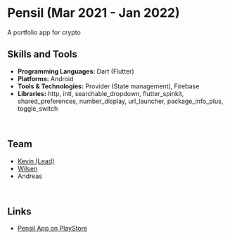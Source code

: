 # Pensil (Mar 2021 - Jan 2022)
A portfolio app for crypto

## Skills and Tools

- **Programming Languages:** Dart (Flutter)
- **Platforms:** Android
- **Tools & Technologies:** Provider (State management), Firebase
- **Libraries:** http, intl, searchable_dropdown, flutter_spinkit, shared_preferences, number_display, url_launcher, package_info_plus, toggle_switch

<br>

## Team
- [Kevin (Lead)](https://www.linkedin.com/in/widjajakevin/)
- [Wilsen](https://www.linkedin.com/in/wilsen-widjaja-54239b219/)
- Andreas

<br>

## Links

- [Pensil App on PlayStore](https://play.google.com/store/apps/details?id=com.pensil.crypto)